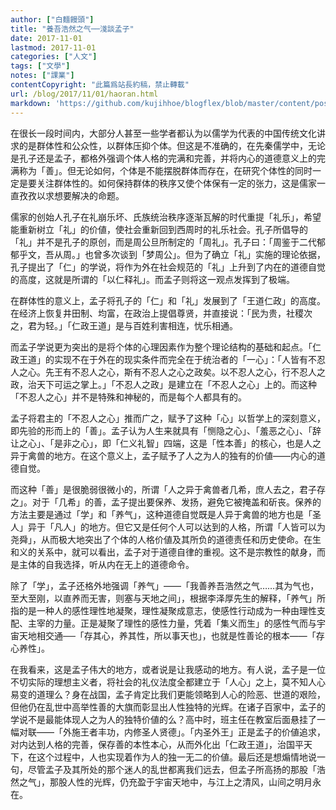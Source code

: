 ```yaml
---
author: ["白麵饅頭"]
title: "養吾浩然之气──淺談孟子"
date: 2017-11-01
lastmod: 2017-11-01
categories: ["人文"]
tags: ["文學"]
notes: ["課業"]
contentCopyright: "此篇爲站長約稿，禁止轉載"
url: /blog/2017/11/01/haoran.html
markdown: 'https://github.com/kujihhoe/blogflex/blob/master/content/post/2017-11-01-haoran.md'
---
```


在很长一段时间内，大部分人甚至一些学者都认为以儒学为代表的中国传统文化讲求的是群体性和公众性，以群体压抑个体。但这是不准确的，在先秦儒学中，无论是孔子还是孟子，都格外强调个体人格的完满和完善，并将内心的道德意义上的完满称为「善」。但无论如何，个体是不能摆脱群体而存在，在研究个体性的同时一定是要关注群体性的。如何保持群体的秩序又使个体保有一定的张力，这是儒家一直孜孜以求想要解决的命题。

儒家的创始人孔子在礼崩乐坏、氏族统治秩序逐渐瓦解的时代重提「礼乐」，希望能重新树立「礼」的价値，使社会重新回到西周时的礼乐社会。孔子所倡导的「礼」并不是孔子的原创，而是周公旦所制定的「周礼」。孔子曰：「周鉴于二代郁郁乎文，吾从周。」也曾多次谈到「梦周公」。但为了确立「礼」实施的理论依据，孔子提出了「仁」的学说，将作为外在社会规范的「礼」上升到了内在的道德自觉的高度，这就是所谓的「以仁释礼」。而孟子则将这一观点发挥到了极端。

在群体性的意义上，孟子将孔子的「仁」和「礼」发展到了「王道仁政」的高度。在经济上恢复井田制、均富，在政治上提倡尊贤，并直接说：「民为贵，社稷次之，君为轻。」「仁政王道」是与百姓利害相连，忧乐相通。

而孟子学说更为突出的是将个体的心理因素作为整个理论结构的基础和起点。「仁政王道」的实现不在于外在的现实条件而完全在于统治者的「一心」：「人皆有不忍人之心。先王有不忍人之心，斯有不忍人之心之政矣。以不忍人之心，行不忍人之政，治天下可运之掌上。」「不忍人之政」是建立在「不忍人之心」上的。而这种「不忍人之心」并不是特殊和神秘的，而是每个人都具有的。

孟子将君主的「不忍人之心」推而广之，赋予了这种「心」以哲学上的深刻意义，即先验的形而上的「善」。孟子认为人生来就具有「恻隐之心」、「羞恶之心」、「辞让之心」、「是非之心」，即「仁义礼智」四端，这是「性本善」的核心，也是人之异于禽兽的地方。在这个意义上，孟子赋予了人之为人的独有的价値——内心的道德自觉。

而这种「善」是很脆弱很微小的，所谓「人之异于禽兽者几希，庶人去之，君子存之」。对于「几希」的善，孟子提出要保养、发扬，避免它被掩盖和斫丧。保养的方法主要是通过「学」和「养气」，这种道德自觉既是人异于禽兽的地方也是「圣人」异于「凡人」的地方。但它又是任何个人可以达到的人格，所谓「人皆可以为尧舜」，从而极大地突出了个体的人格价値及其所负的道德责任和历史使命。在生和义的关系中，就可以看出，孟子对于道德自律的重视。这不是宗教性的献身，而是主体的自我选择，听从内在无上的道德命令。

除了「学」，孟子还格外地强调「养气」——「我善养吾浩然之气……其为气也，至大至刚，以直养而无害，则塞与天地之间」，根据李泽厚先生的解释，「养气」所指的是一种人的感性理性地凝聚，理性凝聚成意志，使感性行动成为一种由理性支配、主宰的力量。正是凝聚了理性的感性力量，凭着「集义而生」的感性<n>气</n>而与宇宙天地相交通──「存其心，养其性，所以事天也」，也就是性善论的根本——「存心养性」。

在我看来，这是孟子伟大的地方，或者说是让我感动的地方。有人说，孟子是一位不切实际的理想主义者，将社会的礼仪法度全都建立于「人心」之上，莫不知人心易变的道理么？身在战国，孟子肯定比我们更能领略到人心的险恶、世道的艰险，但他仍在乱世中高举性善的大旗而彰显出人性独特的光辉。在诸子百家中，孟子的学说不是最能体现人之为人的独特价値的么？高中时，班主任在教室后面悬挂了一幅对联——「外施王者丰功，内修圣人贤德」。「内圣外王」正是孟子的价値追求，对内达到人格的完善，保存善的本性本心，从而外化出「仁政王道」，治国平天下，在这个过程中，人也实现着作为人的独一无二的价値。最后还是想煽情地说一句，尽管孟子及其所处的那个迷人的乱世都离我们远去，但孟子所高扬的那股「浩然之气」，那股人性的光辉，仍充盈于宇宙天地中，与江上之清风，山间之明月永在。
